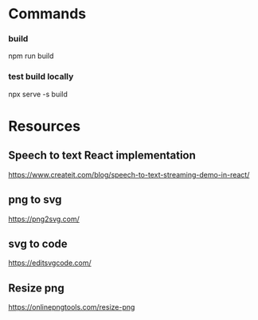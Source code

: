 # Commands
### build
npm run build
### test build locally
npx serve -s build

# Resources
## Speech to text React implementation
https://www.createit.com/blog/speech-to-text-streaming-demo-in-react/

## png to svg
https://png2svg.com/

## svg to code
https://editsvgcode.com/

## Resize png
https://onlinepngtools.com/resize-png
